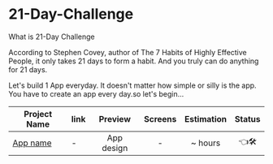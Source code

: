 # 21-Day-Challenge

What is 21-Day Challenge

According to Stephen Covey, author of The 7 Habits of Highly Effective People, it only takes 21 days to form a habit. And you truly can do anything for 21 days.

Let's build 1 App everyday. It doesn't matter how simple or silly is the app. You have to create an app every day.so let's begin...

| Project Name | link | Preview | Screens | Estimation | Status |
| ------ | ------ | :------: | :------: | :------: | :------: |
| [App name](https://github.com/mazharulislame/21-Day-Challenge) | - | App design | - | ~ hours | :point_left::hammer_and_wrench: |
